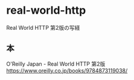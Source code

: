 # real-world-http
Real World HTTP 第2版の写経

## 本
O'Reilly Japan - Real World HTTP 第2版 https://www.oreilly.co.jp/books/9784873119038/
